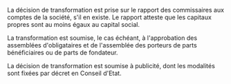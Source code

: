 La décision de transformation est prise sur le rapport des commissaires aux comptes de la société, s'il en existe. Le rapport atteste que les capitaux propres sont au moins égaux au capital social.


La transformation est soumise, le cas échéant, à l'approbation des assemblées d'obligataires et de l'assemblée des porteurs de parts bénéficiaires ou de parts de fondateur.


La décision de transformation est soumise à publicité, dont les modalités sont fixées par décret en Conseil d'Etat.

